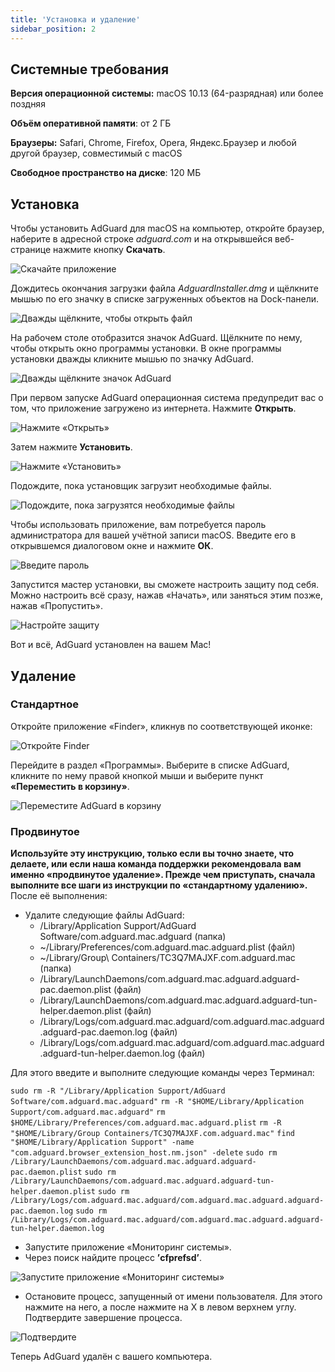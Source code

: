 ```yaml
---
title: 'Установка и удаление'
sidebar_position: 2
---
```


## Системные требования

**Версия операционной системы:** macOS 10.13 (64-разрядная) или более поздняя

**Объём оперативной памяти**: от 2 ГБ

**Браузеры:** Safari, Chrome, Firefox, Opera, Яндекс.Браузер и любой другой браузер, совместимый с macOS

**Свободное пространство на диске**: 120 МБ

## Установка

Чтобы установить AdGuard для macOS на компьютер, откройте браузер, наберите в адресной строке _adguard.com_ и на открывшейся веб-странице нажмите кнопку **Скачать**.

![Скачайте приложение](https://cdn.adguard.com/public/Adguard/kb/installation/Mac/ru/1.png)

Дождитесь окончания загрузки файла _AdguardInstaller.dmg_ и щёлкните мышью по его значку в списке загруженных объектов на Dock-панели.

![Дважды щёлкните, чтобы открыть файл](https://cdn.adguard.com/public/Adguard/kb/installation/Mac/ru/2.png)

На рабочем столе отобразится значок AdGuard. Щёлкните по нему, чтобы открыть окно программы установки. В окне программы установки дважды кликните мышью по значку AdGuard.

![Дважды щёлкните значок AdGuard](https://cdn.adguard.com/content/kb/ad_blocker/mac/3.jpg)

При первом запуске AdGuard операционная система предупредит вас о том, что приложение загружено из интернета. Нажмите **Открыть**.

![Нажмите «Открыть»](https://cdn.adguard.com/public/Adguard/kb/installation/Mac/ru/4.png)

Затем нажмите **Установить**.

![Нажмите «Установить»](https://cdn.adguard.com/public/Adguard/kb/installation/Mac/ru/5.png)

Подождите, пока установщик загрузит необходимые файлы.

![Подождите, пока загрузятся необходимые файлы](https://cdn.adguard.com/public/Adguard/kb/installation/Mac/ru/6.png)

Чтобы использовать приложение, вам потребуется пароль администратора для вашей учётной записи macOS. Введите его в открывшемся диалоговом окне и нажмите **ОК**.

![Введите пароль](https://cdn.adguard.com/public/Adguard/kb/installation/Mac/ru/7.png)

Запустится мастер установки, вы сможете настроить защиту под себя. Можно настроить всё сразу, нажав «Начать», или заняться этим позже, нажав «Пропустить».

![Настройте защиту](https://cdn.adguard.com/content/kb/ad_blocker/mac/installation-wizard.jpg)

Вот и всё, AdGuard установлен на вашем Mac!

## Удаление

### Стандартное
Откройте приложение «Finder», кликнув по соответствующей иконке:

![Откройте Finder](https://cdn.adguard.com/public/Adguard/En/Articles/howtodelete/finder.png)

Перейдите в раздел «Программы». Выберите в списке AdGuard, кликните по нему правой кнопкой мыши и выберите пункт **«Переместить в корзину»**.

![Переместите AdGuard в корзину](https://cdn.adguard.com/public/Adguard/kb/installation/Mac/ru/uninstall/1.png)

### Продвинутое

**Используйте эту инструкцию, только если вы точно знаете, что делаете, или если наша команда поддержки рекомендовала вам именно «продвинутое удаление». Прежде чем приступать, сначала выполните все шаги из инструкции по «стандартному удалению».** После её выполнения:

* Удалите следующие файлы AdGuard:
    * /Library/Application Support/AdGuard Software/com.adguard.mac.adguard (папка)
    * ~/Library/Preferences/com.adguard.mac.adguard.plist (файл)
    * ~/Library/Group\ Containers/TC3Q7MAJXF.com.adguard.mac (папка)
    * /Library/LaunchDaemons/com.adguard.mac.adguard.adguard-pac.daemon.plist (файл)
    * /Library/LaunchDaemons/com.adguard.mac.adguard.adguard-tun-helper.daemon.plist (файл)
    * /Library/Logs/com.adguard.mac.adguard/com.adguard.mac.adguard.adguard-pac.daemon.log (файл)
    * /Library/Logs/com.adguard.mac.adguard/com.adguard.mac.adguard.adguard-tun-helper.daemon.log (файл)

Для этого введите и выполните следующие команды через Терминал:

`sudo rm -R "/Library/Application Support/AdGuard Software/com.adguard.mac.adguard"` `rm -R "$HOME/Library/Application Support/com.adguard.mac.adguard"` `rm $HOME/Library/Preferences/com.adguard.mac.adguard.plist` `rm -R "$HOME/Library/Group Containers/TC3Q7MAJXF.com.adguard.mac"` `find "$HOME/Library/Application Support" -name "com.adguard.browser_extension_host.nm.json" -delete` `sudo rm /Library/LaunchDaemons/com.adguard.mac.adguard.adguard-pac.daemon.plist` `sudo rm /Library/LaunchDaemons/com.adguard.mac.adguard.adguard-tun-helper.daemon.plist` `sudo rm /Library/Logs/com.adguard.mac.adguard/com.adguard.mac.adguard.adguard-pac.daemon.log` `sudo rm /Library/Logs/com.adguard.mac.adguard/com.adguard.mac.adguard.adguard-tun-helper.daemon.log`

* Запустите приложение «Мониторинг системы».
* Через поиск найдите процесс **’cfprefsd’**.

![Запустите приложение «Мониторинг системы»](https://cdn.adguard.com/public/Adguard/kb/installation/Mac/ru/uninstall/2.png)

* Остановите процесс, запущенный от имени пользователя. Для этого нажмите на него, а после нажмите на X в левом верхнем углу. Подтвердите завершение процесса.

![Подтвердите](https://cdn.adguard.com/public/Adguard/kb/installation/Mac/ru/uninstall/3.png)

Теперь AdGuard удалён с вашего компьютера.
